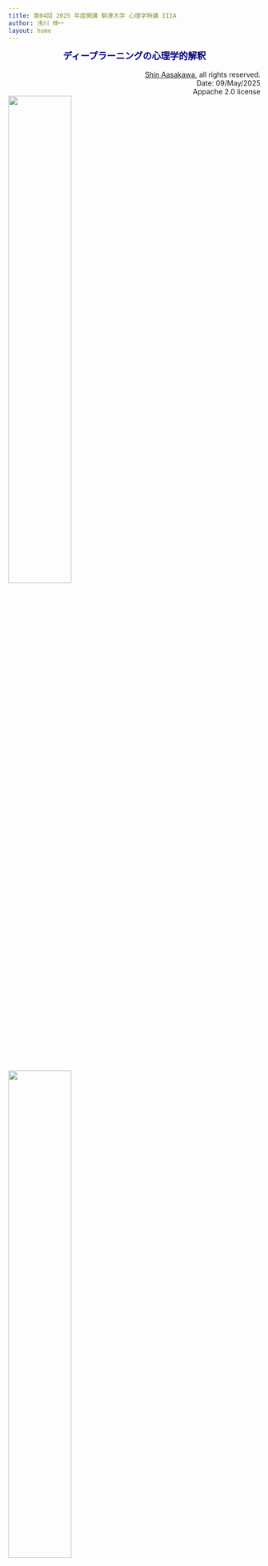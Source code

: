 ```yaml
---
title: 第04回 2025 年度開講 駒澤大学 心理学特講 IIIA
author: 浅川 伸一
layout: home
---
```

<link href="/css/asamarkdown.css" rel="stylesheet">
<div align="center">
<font size="+1" color="navy"><strong>ディープラーニングの心理学的解釈</strong></font><br/><br/>
</div>

<div align='right'>
<a href='mailto:educ0233@komazawa-u.ac.jp'>Shin Aasakawa</a>, all rights reserved.<br>
Date: 09/May/2025<br/>
Appache 2.0 license<br/>
</div>

<!-- 
https://archmdmag.com/what-is-pareidolia-and-simulacra/

パレイドリア（Pareidolia）という言葉は、ギリシャ語の「Para」（傍ら、共に、並んで）と「eidos」（イメージ、形、形状）に由来する。パレイドリアとは、漠然としたランダムな刺激（典型的には音や心像）が重要なものとして知覚される心理現象を表す言葉である。パレイドリアはアポフェニアの一種で、1958年にクラウス・コンラッド（Klaus Conrad）によって作られた造語である。コンラッドはアポフェニアを「異常な意味性の具体的な経験を伴う、つながりの動機づけられない視覚」と定義した。
The Word Pareidolia comes from the Greek ‘Para’ – beside, with or alongside, and ‘eidos’ meaning image, form or shape. Pareidolia is the term used to describe the psychological phenomena involving a vague and random stimulus, typically a sound or image, being perceived as significant. Pareidolia is a type of Apophenia – a term coined in 1958 by Klaus Conrad, who defined Apophenia as ‘Unmotivated seeing of connections accompanied by a specific experience of an abnormal meaningfulness’.

シミュラクラ（ラテン語で「類似、類似性」を意味する Simulacrum から）は、「彫像や絵画のような別のものの表現、特に神の表現」を表すのに使われる用語であり、したがって、意図的に他の何かに似せて作られた物体や類似物を指す。パレイドリアには、EVP（電子音声現象）も含まれる。1971 年、クラウス・ラウディーヴは EVP の発見を詳述した『Breakthrough』を著したが、これはポピュラー音楽における「バックマスキング」と同様、聴覚的パレイドリアと表現されている。
Simulacra, (from the Latin Simulacrum which means ‘Likeness, similarity”) is the term used to describe ‘A representation of another thing, such as a statue or painting, esp. of a god’ and therefore refers to an object or likeness that has been deliberately created to resemble something else. Pareidolia include EVP or electronic voice phenomena. In 1971, Klaus Raudive wrote ‘Breakthrough’, detailing the discovery of EVP, which is described as auditory Pareidolia, as indeed is ‘backmasking’ in popular music.

Typical examples of visual Pareidolia include ‘seeing’ the shapes of animals in clouds and faces in orbs and other random objects. Carl Sagan hypothesised that humans have the ability to identify the human face from birth, and there is evidence to suggest an innate tendency to pay attention to faces from infancy and by two months of age the child’s face perception skills have developed to such a degree that specific areas of the brain, namely the fusiform gyri and lesser temporal gyri are activated by viewing faces. The face is an important site for the identification of others and conveys significant social information, such as moods etc. which suggests our ability to recognise faces from such a young age is part of our fight or flight system. This ‘Hard-Wired’ ability allows us to use basic details to recognise faces from a distance and in poor visibility, but can also lead us to misinterpret random images or patterns of light and shade as faces. A common theme of Pareidolia is the perception of iconic religious imagery in ordinary objects, most commonly the image of Jesus, The Virgin Mary and the word ‘Allah’, although the simplicity of letter forms in the Arabic alphabet, and the flexibility in Islamic calligraphy (and the particular shape of the word Allah’) make it easy to read into many formations of parallel lines and lobes on a common base.

Examples of Religious Imagery in common objects are:

<img src="https://archmdmag.com/wp-content/uploads/2020/06/ee9c416d61ac29727fc96f279a94b38a.jpg" width="50%">

In September, 2007, the so-called “monkey tree phenomenon” caused a minor social mania in Singapore. A callus on a tree there resembles a monkey, and believers have flocked to the tree to pay homage to the Monkey God.

<img src="https://archmdmag.com/wp-content/uploads/2020/06/f2aa03c74da91797ded5439d9bcfa1fd.jpg" width="50%">

1996年末、フロリダにある金融ビルのガラスファサードがメディアの注目を集めた。その絵は流れるような線で構成され、顔のない女性の頭と肩のベールを示唆していた。
In late 1996, the glass facade of a finance building in Florida attracted widespread media attention. The image was composed of flowing lines that suggested the veiled head and shoulders of a faceless woman.

その絵は聖母マリアを描いたものだと信者たちに信じられていた。虹色に輝いていた。その後数年間で、この絵には推定100万人の観光客が訪れた。この建物は、オハイオ州を拠点とするカトリック復興主義グループ、シェパード・オブ・クライスト・ミニストリーズによって購入された。建物は聖母マリア・ビルディングと呼ばれた。2004 年 3 月 1 日、窓の最上部 3 枚が破壊者によって割られた。窓はイエス・キリストの絵に取り替えられた。地元の化学者であるチャールズ・ロバーツは、元の窓ガラスを調査し、虹色の染みは風化と結びついた水の沈着によって生じたもので、古い瓶によく見られるような化学反応であると説明した。
The image was believed by the faithful to depict the Virgin Mary. It was iridescent and had “rainbow colors”. The image drew an estimated one million visitors over the next several years. The building was purchased by Shepherds of Christ Ministries, an Ohio-based Catholic revivalism group. The building was dubbed the  Virgin Mary Building. On March 1, 2004, the three uppermost panes of the window were broken by a vandal. The windows were replaced with a picture of Jesus Christ. A local chemist, Charles Roberts, had examined the original windows and explained that the iridescent stain had been produced by water deposits combined with weathering, yielding a chemical reaction like that often seen on old bottles.

ロバーツは、スプリンクラーが原因である可能性が高いと言った。この建物にはまた、キリスト降誕の聖書の場面が窓の側面にたくさん描かれていた。しかし、これらの画像は人工的に作られたものだった。マザー・テレサの顔は、テネシー州ナッシュビルにあるボンゴ・ジャバのシナモンパンに描かれていた。1996 年 10 月 15 日、従業員のライアン・フィニーによって発見され、同社はTシャツやマグカップを販売し、事業化した。マザー・テレサは同社に連絡し、これらの販売を中止するよう求めた。カフェのオーナーとマザー・テレサの弁護士との話し合いで、妥協が成立した。カフェは、NunBun グッズを限られた量しか販売せず、店舗でのみ販売し、絵のライセンスを取得しないことに同意した。饅頭はボンゴジャワのアトラクションとして残った。2005 年 12 月 25 日、饅頭は喫茶店に侵入した際に盗まれた。
Roberts said that it was likely that the water sprinkler was the cause of it. The Building also had a large number of different bible scenes from the nativity on the windows wrapping around the side of it. These images, however, were artificially created. The face of Mother Teresa was seen in a cinnamon bun at Bongo Java in Nashville, Tennessee It was first discovered on 15 October 1996 by employee Ryan Finney and was turned into an enterprise by the company, selling T-shirts and mugs. Mother Teresa contacted the company and asked them to stop these sales. Discussions between the cafe owner and Mother Teresa’s attorney brought about a compromise. The cafe agreed to only sell a limited amount NunBun merchandise and sell it only at their store and not license the images. The bun remained as an attraction at Bongo Java. On 25 December 2005 the bun was stolen during a break-in at the coffee house.

<img src="https://archmdmag.com/wp-content/uploads/2020/06/f2072ab4b300f5f791cbe1de83095924.jpg" width="50%">

ボンゴ・ジャヴァのオーナーは、ヌンバンの返還に対して5,000ドルの報奨金を出していた。テネシー州ナッシュビルの新聞『テネシアン』紙に、「フー・デュネット 」と名乗る人物からこの菓子の写真が送られてきた。その写真には、女性の像の近くにあるNunBunが写っている写真、2人の男性に持たれている写真、加工された写真で顔が見えない写真、ビーチに横たわり左手にNunBunを持っている男性の写真などが写っていた。
The owner of Bongo Java had offered a $5,000 reward for the return of the NunBun. Photographs of the pastry had been sent to the Nashville, TN newspaper The Tennessean from a person identifying themselves as “Hu Dunet.” It shows the NunBun near a statue of a woman, a picture showing it being held by two men, their faces obscured by alterations to the photograph, and a picture of a man lying on a beach holding the bun in his left hand

<img src="https://archmdmag.com/wp-content/uploads/2020/06/grilledcheese_0825.jpg" width="50%">

2004年11月23日、フロリダ州ハリウッドに住むダイアナ・デュイザーによって、聖母マリアの似顔絵が入ったグリルドチーズサンドイッチがイーベイ・オークションに出品され、28,000ドルで落札された。デュイザーは、「10年前にこのサンドイッチを作った。一口かじったとき、私を見上げている顔が見えた--それは聖母マリアが私を見つめていた。すごくショックだった。彼女は綿毛に包まれたトーストをプラスチックの容器に入れ、台の上に置いていた。デュイザーは、10年前のものであるにもかかわらず、このトーストにはカビも生えていないし、崩れた形跡もないと主張した。彼女はまた、その神秘的な性質が、近くのカジノで7万ドルの勝利を含む幸運をもたらしたと信じている。このサンドイッチを購入したのは、売名行為で知られるオンラインカジノのGoldenPalace.comである。同社によると、このサンドイッチを持って世界ツアーを行い、その後販売し、収益はチャリティーに寄付する予定だという。サンドイッチを作るのに使われたフライパンもeBayで売られた。
On November 23, 2004, a grilled cheese sandwich that contained the likeness of the Virgin Mary was sold for $28,000 in an eBay auction by Diana Duyser from Hollywood, Florida. Duyser explained, “I made this sandwich 10 years ago. When I took a bite out of it, I saw a face looking up at me – it was Virgin Mary staring back at me. I was in total shock.” She kept the toast surrounded by cotton wool, in a plastic container on a stand. Duyser claimed that although a decade old, the toast has not shown any sign of mold or crumbling, which she considered as “a miracle”. She also believed its mystical properties have brought her blessings, including a $70,000 win in a nearby casino. The sandwich was purchased by the online casino, GoldenPalace.com, which is known for its publicity stunts. The company said that they planned to undertake a world tour with the sandwich and then sell it, with proceeds going to charity. The pan that was used to make the sandwich was also sold on eBay. -->

<img src="https://archmdmag.com/wp-content/uploads/2020/06/2000px-Inkblot.svg_-1536x1040.png" width="50%">

<!-- 心理学者の中には、心理検査でパレイドリアを利用する者もいる。時折、心理学者はロールシャッハ・インクブロット・テストを使って、その人の隠された感情を解釈することがある。このテストでは、紙にインクを垂らし、その紙を半分に折ってイメージを作る。心理学者は、その結果できた画像を解釈するよう患者に求める。理論的には、患者は自分の心の奥底にある考えを、そうでなければランダムなイメージに投影する。しかし、この治療法には何の根拠もないため、心理学者の間では広く異論がある。
Some psychologists rely on pareidolia in psychological examinations. Occasionally, psychologists will use the Rorschach inkblot test to interpret a person’s supposed hidden emotions. The test includes an image that is created by dropping ink on paper, and folding the paper in half. The psychologist then asks their patient to interpret the resulting image. In theory, the patient projects their innermost thoughts onto the otherwise random image. However, this method of therapy is widely disputed by psychologists, as it has no grounding in facts.

そして、考古学や自然界におけるパレイドリアもある。雲から岩層、石、航空写真、さらには宇宙考古学に至るまで、イメージはあらゆるところに、そして毎日現れる。そして、私たちのハードワイヤリングによって、私たちはこれらの幻想的なものを、私たちが認識している何かに似せて解釈してしまうのだ。 以下は、これらの地域からのイメージのギャラリーである。
And then we come to Pareidolia in Archaeology and the natural world. From clouds to rock formations, stones, aerial images and even Astroarchaeology, Images appear everywhere and every day. And due to our hard-wiring, we interprete these fantastic things to resemble something we recognise.  Below is a gallery of images from those areas mentioned.

By Kirst D’Raven -->

<img src="https://archmdmag.com/what-is-pareidolia-and-simulacra/2d979afc00000578-0-image-a-1_1445347315479/" width="50%">


# 実習ファイル

* [最小限のニューラルネットワーク <img src="/assets/colab_icon.svg" alt="最小限のニューラルネットワーク">](https://colab.research.google.com/github/komazawa-deep-learning/komazawa-deep-learning.github.io/blob/master/2023notebooks/2023_0929miniam_XOR.ipynb){:target="_blank"}
* [画像認識モデル実習 <img src="/assets/colab_icon.svg" alt="画像認識モデル実習">](https://colab.research.google.com/github/komazawa-deep-learning/komazawa-deep-learning.github.io/blob/master/2021notebooks/2021komazawa_cogsy000_CNN_demo.ipynb#scrollTo=3LVOKnq2NuPj){:target="_blank"}
* [顔検出 <img src="/assets/colab_icon.svg" alt="顔検出">](https://colab.research.google.com/github/komazawa-deep-learning/komazawa-deep-learning.github.io/blob/master/2025notebooks/2025_0428opencv_face_detect_recognizer.ipynb){:target="_blank"}
* [課題提出用フォルダ](https://drive.google.com/drive/u/3/folders/1aenqcvlAQ7T-hv9-zsbrfntqpTbUj2EP){:target="_blank"}

* [畳み込みニューラルネットワークの事前訓練済モデルによる中間表現の可視化 <img src="/assets/colab_icon.svg">](https://colab.research.google.com/github/komazawa-deep-learning/komazawa-deep-learning.github.io/blob/master/2022notebooks/2022_1024CNN_layer_visualization.ipynb){:target="_blank"}
- [LeNet PyTorch <img src="/assets/colab_icon.svg">](https://colab.research.google.com/github/komazawa-deep-learning/komazawa-deep-learning.github.io/blob/master/notebooks/2021_0528LeNet_pytorch.ipynb){:target="_blank"}
* [特徴点検出アルゴリズム 画像フィルタ <img src="/assets/colab_icon.svg">](https://colab.research.google.com/github/ShinAsakawa/ShinAsakawa.github.io/blob/master/notebooks/2020Sight_visit_feature_extractions_demo.ipynb){:target="_blank"}
* [DOG などのフィルタと Harr 特徴による顔検出 a.k.a ビオラ＝ジョーンズ アルゴリズム <img src="/assets/colab_icon.svg">](https://colab.research.google.com/github/komazawa-deep-learning/komazawa-deep-learning.github.io/blob/master/notebooks/2021_0528edge_and_face_detection_algorithm_not_cnn.ipynb){:target="_blank"}


## デモ

- [グーグルによるニューラルネットワークの遊び場 (プレイグランド)](https://project-ccap.github.io/tensorflow-playground/){:target="_blank"}

---

先週の最小ネットワークの解
<center>
<img src="/2023assets/xor.svg">
<img src="/2023assets/xor-graph.svg">
</center>


## 福島のネオコグニトロン (Fukushima, 1980)

* S 細胞と C 細胞との繰り返し。最初の多層（深層）化された物体認識モデルととらえることが可能
    - S 細胞：生理学の単純細胞 simple cells に対応。受容野 receptive fields の概念を実現。特徴抽出，特徴検出。<br/>
    - C 細胞：複雑細胞 complex cells に対応。広い受容野。位置，回転，拡大縮小の差異を吸収<br>

<div class="figure figcenter">
<img src="/assets/Neocognitron.jpeg" width="55%">
<img src="/assets/Fukushima.jpeg" style="width:24%"><br>
<div class="figcaption">

ネオコグニトロンの模式図
</div></div>

## LeNet5 (LeCun1998)

* **LeNet**. Yann LeCun (現 Facebook AI 研究所所長)による CNN 実装
 [LeNet](http://yann.lecun.com/exdb/publis/pdf/lecun-98.pdf){:target="_blank"} 手書き数字認識

<center>
<img src="/assets/1998LeNet5.png" width="84%"><br/>
<div style="text-align:left; width:77%;background-color:cornsilk">

LeNet5 の論文より改変
</div>
</center>

- 畳込層とプーリング層（発表当初はサブサンプリング）との繰り返し
  - 畳込とプーリングは<font color="green">局所結合</font>
- MNIST を用いた１０種類の手書き文字認識
- 最終２層は全結合層をつなげて最終層１０ニューロン，最終層の各ニューロンの出力がそれぞれの数字（０から９までの１０種）に対応する


# ニューラルネットワーク

* イメージネットコンテストの結果

<!-- ## 本日のキーワード -->


<center>
<img src='/assets/imagenet_result2017.png' style='width:74%'><br/>
画像認識の進歩
</center>

## ニューラルネットワークの歴史

### 第 1 次ニューロブーム

#### 1950年代:
- ウォーレン・マッカロックとワイルダー・ピッツによる **形式ニューロン** の提案
(サイバネティクスの創始者ノーバート・ウィーナーの集めた研究者集団)

<center>
<img src='/assets//mcculloch.jpg' style="width:38%">
<img src='/assets//pitts.jpg' style='width:50%'><br>
<!-- <img src='https://komazawa-deep-learning.github.io/assets//mcculloch.jpg' style="width:38%">
<img src='https://komazawa-deep-learning.github.io/assets//pitts.jpg' style='width:50%'><br> -->
ウォーレン・マッカロック と ワイルダー・ピッツ<br>
<!--img src='../assets/mcculloch.jpg' style="width:19%">
<img src='../assets/pitts.jpg' style='width:25%'><br>-->
</center>

形式ニューロンは，シナプス結合荷重ベクトルと出力を決定するための伝達関数とで構成される(次式)

$$
y_{i}=\phi\left(\sum_jw_{ij}x_j\right),\tag{eq:formal_neuron}
$$

ここで $y_{i}$ は $i$ 番目のニューロンの出力，$x_{j}$ は $j$ 番目のニューロンの出力，$w_{ij}$ はニュ
ーロン $i$ と $j$ との間の **シナプス結合荷重**。
$\phi$ は活性化関数。

<center>
<img src='/assets/Formal_r.svg' style="width:84%"><br/>
<!-- <img src='https://komazawa-deep-learning.github.io/assets//Formal_r.svg' style="width:84%"><br>
 -->
形式ニューロン
</center>



## AlexNet

<img src="/2023assets/alex_net_block_diagram.png"><br/>


## 畳み込み演算

<center>
<img src="/assets/dmoulin_gif/full_padding_no_strides.gif" style="width:33%">
<img src="/assets/dmoulin_gif/same_padding_no_strides_transposed.gif" style="width:33%"><br/>
<div style="text-align=:left; width:66%; background-color:cornsilk">

左:入力層 5x5青，出力層緑，カーネルサイズ3x3, フルパディング，ストライド=1.<br/>
右:入力層 5x5青，出力層緑，カーネルサイズ3x3, フルパディング，ストライド=1. トランスポーズド畳み込み
</div>
<img src="/assets/dmoulin_gif/numerical_max_pooling.gif" style="width:33%">
<img src="/assets/dmoulin_gif/numerical_average_pooling.gif" style="width:33%"><br/>
<div style="text-align=:left; width:66%; background-color:cornsilk">

左: 最大値プーリング。
右: 平均値プーリング
</div>
<div style="text-align=:left; width:44%; background-color:cornsilk">
Dmoulin and Visin (2020) より
</div>

<img src="/assets/dmoulin_gif/padding_strides.gif" style="width:33%">
<img src="/assets/dmoulin_gif/padding_strides_odd.gif" style="width:33%">
<img src="/assets/dmoulin_gif/padding_strides_odd_transposed.gif" style="width:33%"><br/>
<div style="text-align=:left; width:44%; background-color:cornsilk">

左: padding_strides, 中:padding_strides_odd, 右:padding_stride_transposed
</div>
<img src="/assets/dmoulin_gif/same_padding_no_strides.gif" style="width:33%">
<img src="/assets/dmoulin_gif/same_padding_no_strides_transposed.gif" style="width:33%">
<div style="text-align=:left; width:44%; background-color:cornsilk">

右:same_padding_no_strides, 左: same_padding_no_strides_transposed
</div>
<img src="/assets/dmoulin_gif/arbitrary_padding_no_strides.gif" style="width:33%">
<img src="/assets/dmoulin_gif/arbitrary_padding_no_strides_transposed.gif" style="width:33%">
<div style="text-align=:left; width:44%; background-color:cornsilk">
右:arbitrary padding no strides, 左: artibtrary padding no stride transposed
</div>
</center>

<div class="figcenter">

<iframe src="/conv-demo/index.html" width="140%" height="640px;" style="border:none;"></iframe>
</div>


## HMAX 最大値プーリング Riesenhuber&Poggio(1999)

<div class="figcenter">
<img src="/assets/1999Riesenhuber_Poggio_fig2.svg" style="width:49%">
<div class="figcaption" style="width:66%;">

<font style="font-weight:bold">モデルのスケッチ</font><br/>
単純細胞から作られた複雑細胞の古典的なモデルを拡張したもので，線形演算 (福島の表記法では `S` ユニット，テンプレート・マッチング 図中の実線) と非線形演算 (`C`プーリングユニット，最大値 MAX 演算を行う 図中破線) を持つ層の階層で構成。
細胞入力の最大値を選択，その値を用いてセルを駆動する非線形の MAX 演算は複雑細胞に対して，線形入力の合計とは異なりモデルの特性の鍵となる概念である。
この 2 種類の操作は 異なる位置にチューニングされた求心性結合をプールすることでパターン特異性と並進不変性を，また異なるスケールにチューニングされた求心性結合をプールすることで、スケール不変性をもたらした (図示せず)。<br/>
Riesenhuber&Poggio(1999) Fig. 2 より
</div></div>


<div class="figcenter">
<img src="/assets/1999Riesenhuber_Poggio_fig3a.svg" style="width:44%">
<img src="/assets/1999Riesenhuber_Poggio_fig3b.svg" style="width:44%"><br/>
<div class="figcaption" style="width:99%">

MAX 機構 高度に非線形な形状調整の特性。<br/>
「最適」特徴を決定するために考案された「単純化手順」を用いて得られた下側頭葉細胞の応答（選好刺激に対する反応が等しくなるように正規化された反応)。
実験では，もともと細胞は「水のボトル」の画像 (一番左の物体) に非常に強い反応を示した。
その後，刺激を単色の輪郭に単純化したところ，細胞の発火が増加し，さらに，楕円を支える棒からなるパドルのような物体に変化した。
この物体が強い反応を引き起こすのに対し，棒や楕円だけではほとんど反応しなかった。
Riesenhuber&Poggio(1999) Fig 3A.
</div></div>

実験とモデルの比較。
白棒はの実験用ニューロンの反応を示す。
黒と灰色の棒は 選好刺激の 幹-楕円 の基部の遷移に合わせてチューニングしたモデル細胞の反応を示している。
モデル細胞は 直上図に示したモデルを簡略化したもの。
受容野の各位置に 2 種類の S1 特徴があり，それぞれが遷移領域の左側または右側にチューンしていて，その出力が C1 ユニットに入力され MAX 関数 (黒棒) または SUM 関数 (灰色棒) を用いてプールされている。
モデル細胞は 実験ニューロンの 選好刺激が受容野内にあるときに反応が最大になるよう，C1 ユニットに接続されていた。

図 3. MAX 機構の高度に非線形な形状チューニング特性。
(a) `最適` 特徴を決定するために考案された `単純化手続`(26) を用いて得られた，実験的に観察された IT 細胞の応答 (好ましい刺激に対する応答が 1 に等しくなるように正規化された応答)。
実験では，細胞はもともと「水瓶」 (一番左の物体) の画像にかなり強く反応した。
その後，刺激は単色の輪郭に「単純化」され，細胞の発火が増加し，さらに楕円を支える棒からなるパドルのような物体に変化した。
この物体は強い反応を引き起こしたが，棒や楕円だけではほとんど全く反応を起こさなかった (図は許可を得て使用)。
(b) 実験とモデルの比較。
白棒は (a) の実験ニューロンの反応。
黒棒と灰色棒は，優先刺激の幹-楕円底遷移に同調させたモデルニューロンの反応を示す。
このモデルニューロンは，図 2 に示したモデルの単純化された版の最上部にあり，受容野の各位置に 2 種類の S1 特徴のみが存在し，それぞれが遷移領域の左側または右側に同調し，MAX 関数 (黒棒グラフ) または SUM 関数 (灰色棒グラフ) のいずれかを用いてそれらをプールする C1 ユニットに供給される。
モデルニューロンは，実験ニューロンの好ましい刺激がその受容野にあるときに，その反応が最大になるように，これらの C1 ユニットに接続された。
<!-- Fig. 3. Highly nonlinear shape-tuning properties of the MAX mechanism.
(a) Experimentally observed responses of IT cells obtained using a `simplification procedure`(26) designed to determine `optimal` features (responses normalized so that the response to the preferred stimulus is equal to 1).
In that experiment, the cell originally responded quite strongly to the image of a `water bottle` (leftmost object).
The stimulus was then `simplified` to its monochromatic outline, which increased the cell’s firing, and further, to a paddle-like object consisting of a bar supporting an ellipse.
Whereas this object evoked a strong response, the bar or the ellipse alone produced almost no response at all (figure used by permission).
(b) Comparison of experiment and model.
White bars show the responses of the experimental neuron from (a).
Black and gray bars show the response of a model neuron tuned to the stem-ellipsoidal base transition of the preferred stimulus.
The model neuron is at the top of a simplified version of the model shown in Fig. 2, where there were only two types of S1 features at each position in the receptive field, each tuned to the left or right side of the transition region, which fed into C1 units that pooled them using either a MAX function (black bars) or a SUM function (gray bars).
The model neuron was connected to these C1 units so that its response was maximal when the experimental neuron’s preferred stimulus was in its receptive field. -->


<!-- MAX 機構に対する追加的な間接的支持は，IT 細胞の好ましい特徴，つまり細胞を駆動するための刺激成分を決定するために，「単純化手順」(26 )または「複雑性減少」(27) を用いた研究から得られている。 -->
MAX 機構に対する追加的な間接的支持は，IT 細胞の好ましい特徴，つまり細胞を駆動するための刺激成分を決定するために，「単純化手順」または「複雑性減少」を用いた研究から得られている。
これらの研究では一般的に，IT 細胞の高度に非線形な同調を発見している (図 3a)。
このような同調は MAX 応答関数 (図 3b 黒棒) と一致する。
線形モデル (図 3b 灰色棒) では，入力画像のわずかな変化に対す るこの強い応答の変化を再現できないことに注意。
<!--Additional indirect support for a MAX mechanism comes from studies using a `simplification procedure`(26) or `complexity reduction`(27) to determine the preferred features of IT cells, that is, the stimulus components that are responsible for driving the cell.
These studies commonly find a highly nonlinear tuning of IT cells (Fig. 3a).
Such tuning is compatible with the MAX response function (Fig. 3b, black bars).
Note that a linear model (Fig. 3b, gray bars) could not reproduce this strong change in response for small changes in the input image.-->


## 従来モデルと深層学習との対比

<div class="figcenter">
<img src='/assets/2013LeCun-tutorial-icml_15.svg' style="width:66%"><br/>

LeCun (2013)
</div>

我々人間は，外界を認識するために必要な計算を，生物種としての発生の過程と，個人の発達を通しての経験に基づく認識系を保持していると見ることができる。
従って我々の視覚認識には化石時代に始まる光の受容器としての眼の進化の歴史と発達を通じた個人の視覚経験が反映された結果でもある。
人工知能の目標は，この複雑な特徴検出過程をどうやったらコンピュータが獲得できるかということでもある。
外界を認識するために今日まで考案されてきたモデル（例えば，ニューラルネットワーク，サポートベクターマシンなどは）は複雑である。
ですがモデルを訓練するための学習方法はそれほど難しくない。
この意味で画像認識課題が正しく動作するためのポイントは，認識系が問題を解く事が可能なほど複雑であるかどうかではなく，十分に複雑が視覚環境，すなわち画像認識の場合，外部の艦橋を反映するために十分な量の像データを容易すことができるか否かにある。
今日の CNN による画像認識性能の向上は，簡単な計算方法を用いて複雑な外部環境に適応できる認識系を構築する方法が確立したからであると言うことが可能であろう。

下図 <!--[fig:2012Ng_01](#fig:2012Ng_01){reference-type="ref"reference="fig:2012Ng_01"} -->
に画像処理の例を挙げた。

<center>
<img src="/assets/2012Ng_ML_and_AI_01.png" style="width:66%">
</center>

## Sutton のブログより

<center>
<div style="text-align: left;width: 88%;background-color: powderblue;">
人工知能の長年の目標は，困難な領域でも超人的な能力をタブラ・ラサ方式で学習するアルゴリズムである。
最近では AlphaGo が囲碁の世界チャンピオンを破った初めてのプログラムとなった。
AlphaGo の木探索は，深層ニューラルネットワークを用いて局面の評価と手の選択を行う。
このニューラルネットワークは，人間の熟練した手からの教師付き学習と， 自分自身の競技からの強化学習によって訓練されている。
ここでは，人間のデータやガイダンス，ゲームルール以外の領域の知識を必要としない，強化学習のみに基づいたアルゴリズムを導入する。
AlphaGo は自分自身の教師となり AlphaGo 自身の手の選択や AlphaGo のゲームの勝敗を予測するようにニューラルネットワークが学習される。
このニューラルネットワークは，木探索の強度を向上させ，その結果，より質の高い手の選択が可能となり，次の反復ではより強力な自己対戦が可能となる。
タブララサからスタートした私たちの新しいプログラム AlphaGo Zero は，既発表のチャンピオンに敗れた AlphaGo に対して 100-0 で勝利するという超人的な成績を達成した。
</div>
</center>

* [David Silver homepage](https://www.davidsilver.uk/){:target="_blank"}

1. [計算論的認知神経科学 Kriegeskorte and Douglas, 2018, Cognitive computational neuroscience](https://project-ccap.github.io/2018Kriegeskorte_Douglas_Cognitive_Computational_Neuroscience.pdf){:target="_blank"}
1. [視覚系の畳み込みニューラルネットワークモデル，過去現在未来 Lindsay, 2020, Convolutional Neural Networks as a Model of the Visual System: Past, Present, and Future](https://project-ccap.github.io/2020Lindsay_Convolutional_Neural_Networks_as_a_Model_of_the_Visual_System_Past_Present_and_Future.pdf){:target="_blank"}
1. [計算論的視覚と正則化理論 Poggio, Torre, Koch, 1985](https://komazawa-deep-learning.github.io/2021cogpsy/1985Poggio_Computational_Vision_and_Regularization_Theory.pdf){:target="_blank"}
1. [皮質における物体認識の階層モデル Riesenhuber and Poggio (1999) Nature](https://komazawa-deep-learning.github.io/2021cogpsy/1999Riesenhuber_Poggio_Hierarchical_models_of_object_recognition_in_cortex.pdf){:target="_blank"}




## 経路仮説と残差ネット

* 腹側経路 ventral pathways ("what" 経路)
* 背側経路 dorsan pathways ("where" 経路)

<center>
<img src="/assets/1982Ungerleider_Mishkin.jpg" width="49%">
<div style="text-align:left;width:88%;color:teal">

* 下左: 物体弁別課題と下側頭回損傷。
* 下右: 目印課題と頭頂葉損傷。
Ungerleider&Mishkin1982 より。
</div></center>

<center>
<img src="/2023assets/2004Hickok_dorsal_ventral_language_fig1a.jpg" width="49%">
<img src="/2023assets/2004Hickok_dorsal_ventral_language_fig1b.jpg" width="49%">
<div style="text-align:left;width:94%;color:teal">
左: 言語の機能解剖学的枠組み。Hickok&Poeppel2000 より

右: 脳の側面図に示したモデル構成要素の一般的な場所。
モデル内のある機能に関連する皮質領域は，その機能に特化しているという仮説ではない。
調音に基づく音声符号を支援すると考えられる前頭葉領域の定義は，物品の命名と調音リハーサル処理の機能画像研究にお
ける活性化領域の一般的な分布から得られる (例えば Awh+1996, Hickok+2003, Indefrey&Levelt)。
帯状の領域 (上側頭溝) は，音素レベルの表現を支援すると思われる領域。
</div>
</center>

## ResNet におけるスキップ結合

<img src="/assets/ResNet_Fig2.svg" width="33%"><br/>
<img src="/assets/2015ResNet30.svg" width="94%"><br/>

#### R-CNN

<img src="/2023assets/2015Ren_Faster_R-CNN_fig2.svg">

<!--<img src="/assets/2017He_MaskRCNN_41.svg">
<img src="/assets/2015Fast_R-CNN_Fig1.svg">
<img src="/assets/2015Faster_RCNN_RPN.svg">
<img src="/assets/1998LeCun_Fig2_CNN.svg">
<img src="/assets/2017He_MaskRCNN_02SemSeg.svg">
<img src="/assets/2017He_MaskRCNN_08.svg">
<img src="/assets/2017He_MaskRCNN_02Oject.svg">
<img src="/assets/2013Girshick_RCNN_Fig1.svg"> -->

